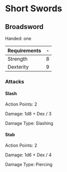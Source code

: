 # Short Swords

## Broadsword
Handed: one

Requirements | -
-------------|---
Strength     | 8
Dexterity    | 9

### Attacks

#### Slash
Action Points: 2

Damage: 1d8 + Dex / 3

Damage Type: Slashing

#### Stab
Action Points: 2

Damage: 1d6 + Dex / 4

Damage Type: Piercing
